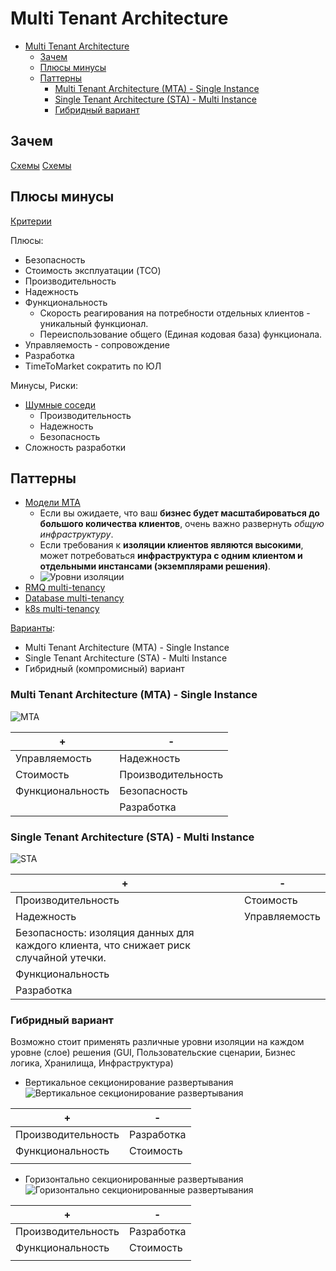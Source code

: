 # Multi Tenant Architecture

- [Multi Tenant Architecture](#multi-tenant-architecture)
	- [Зачем](#зачем)
	- [Плюсы минусы](#плюсы-минусы)
	- [Паттерны](#паттерны)
		- [Multi Tenant Architecture (MTA) - Single Instance](#multi-tenant-architecture-mta---single-instance)
		- [Single Tenant Architecture (STA) - Multi Instance](#single-tenant-architecture-sta---multi-instance)
		- [Гибридный вариант](#гибридный-вариант)

## Зачем

[Схемы](https://docs.google.com/document/d/1adNn0l5iUZFGiqMzqjup6f-DtkBPP4pnbDjRsP8M70E/edit?usp=sharing)
[Схемы](../img/)

## Плюсы минусы

[Критерии](arch.criteria.md)

Плюсы:

- Безопасность
- Стоимость эксплуатации (TCO)
- Производительность
- Надежность
- Функциональность 
  - Скорость реагирования на потребности отдельных клиентов - уникальный функционал. 
  - Переиспользование общего (Единая кодовая база) функционала.
- Управляемость - сопровождение
- Разработка
- TimeToMarket сократить по ЮЛ

Минусы, Риски:

- [Шумные соседи](https://docs.microsoft.com/ru-RU/azure/architecture/antipatterns/noisy-neighbor/noisy-neighbor)
  - Производительность
  - Надежность
  - Безопасность
- Сложность разработки

## Паттерны

- [Модели MTA](https://docs.microsoft.com/ru-ru/azure/architecture/guide/multitenant/considerations/tenancy-models)
  - Если вы ожидаете, что ваш **бизнес будет масштабироваться до большого количества клиентов**, очень важно развернуть *общую инфраструктуру*.
  - Если требования к **изоляции клиентов являются высокими**, может потребоваться **инфраструктура с одним клиентом и отдельными инстансами (экземплярами решения)**.
  - ![Уровни изоляции](https://docs.microsoft.com/ru-RU/azure/architecture/guide/multitenant/considerations/media/tenancy-models/isolated-shared.png)
- [RMQ multi-tenancy](mta.mq.md)
- [Database multi-tenancy](mta.db.md)
- [k8s multi-tenancy](mta.k8s.md)

[Варианты](https://docs.microsoft.com/ru-ru/azure/architecture/guide/multitenant/overview):

- Multi Tenant Architecture (MTA) - Single Instance
- Single Tenant Architecture (STA) - Multi Instance
- Гибридный (компромисный) вариант

### Multi Tenant Architecture (MTA) - Single Instance

![MTA](https://docs.microsoft.com/ru-RU/azure/architecture/guide/multitenant/considerations/media/tenancy-models/fully-multitenant-deployments.png)

| + | - |
| - | - |
| Управляемость | Надежность |
| Стоимость | Производительность  |
| Функциональность | Безопасность |
| | Разработка |

### Single Tenant Architecture (STA) - Multi Instance

![STA](https://docs.microsoft.com/ru-RU/azure/architecture/guide/multitenant/considerations/media/tenancy-models/automated-single-tenant-deployments.png)

| + | - |
| - | - |
| Производительность | Стоимость |
| Надежность | Управляемость |
| Безопасность: изоляция данных для каждого клиента, что снижает риск случайной утечки. | |
| Функциональность |  |
| Разработка | |

### Гибридный вариант

Возможно стоит применять различные уровни изоляции на каждом уровне (слое) решения (GUI, Пользовательские сценарии, Бизнес логика, Хранилища, Инфраструктура)

- Вертикальное секционирование развертывания
![Вертикальное секционирование развертывания](https://docs.microsoft.com/ru-RU/azure/architecture/guide/multitenant/considerations/media/tenancy-models/vertically-partitioned-deployments.png)

| + | - |
| - | - |
| Производительность | Разработка |
| Функциональность | Стоимость |
||  |

- Горизонтально секционированные развертывания
![Горизонтально секционированные развертывания](https://docs.microsoft.com/ru-RU/azure/architecture/guide/multitenant/considerations/media/tenancy-models/horizontally-partitioned-deployments.png)

| + | - |
| - | - |
| Производительность | Разработка |
| Функциональность | Стоимость |
||  |
